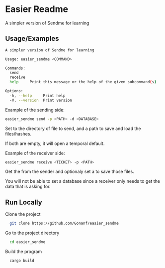 
# Easier Readme

A simpler version of Sendme for learning




## Usage/Examples

```bash
A simpler version of Sendme for learning

Usage: easier_sendme <COMMAND>

Commands:
  send     
  receive  
  help     Print this message or the help of the given subcommand(s)

Options:
  -h, --help     Print help
  -V, --version  Print version
```

Example of the sending side:
```bash
easier_sendme send -p <PATH> -d <DATABASE>
```
Set <PATH> to the directory of file to send, and a <DATABASE> path to save and load the files/hashes.

If both are empty, it will open a temporal default.

Example of the receiver side:
```bash
easier_sendme receive <TICKET> -p <PATH> 
```
Get the <TICKET> from the sender and optionaly set a <PATH> to save those files.

You will not be able to set a database since a receiver only needs to get the data that is asking for.


## Run Locally

Clone the project

```bash
  git clone https://github.com/Gonanf/easier_sendme
```

Go to the project directory

```bash
  cd easier_sendme
```

Build the program

```bash
  cargo build
```


